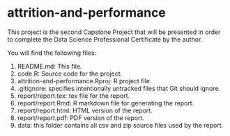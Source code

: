 # attrition-and-performance
This project is the second Capstone Project that will be presented in order to complete the Data Science Professional Certificate by the author.

You will find the following files:

1. README.md: This file.
2. code.R: Source code for the project.
3. attrition-and-performance.Rproj: R project file.
4. .gitignore: specifies intentionally untracked files that Git should ignore.
5. report/report.tex: tex file for the report.
6. report/report.Rmd: R markdown file for generating the report.
7. report/report.html: HTML version of the report.
8. report/report.pdf: PDF version of the report.
9. data: this folder contains all csv and zip source files used by the report.